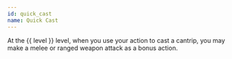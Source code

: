 ```yaml
---
id: quick_cast
name: Quick Cast
---
```

At the {{ level }} level, when you use your action to cast a cantrip, you may make a melee or ranged weapon attack as a 
bonus action.